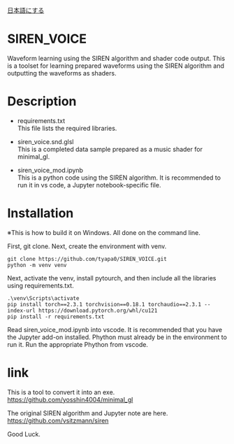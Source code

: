 

[日本語にする ](https://github-com.translate.goog/tyapa0/SIREN_VOICE?_x_tr_sl=en&_x_tr_tl=ja&_x_tr_hl=ja&_x_tr_pto=wapp) 

# SIREN_VOICE
Waveform learning using the SIREN algorithm and shader code output.
This is a toolset for learning prepared waveforms using the SIREN algorithm and outputting the waveforms as shaders.

# Description
* requirements.txt  
This file lists the required libraries.

* siren_voice.snd.glsl  
This is a completed data sample prepared as a music shader for minimal_gl.

* siren_voice_mod.ipynb  
This is a python code using the SIREN algorithm. It is recommended to run it in vs code, a Jupyter notebook-specific file.

# Installation
※This is how to build it on Windows.
All done on the command line.

First, git clone. Next, create the environment with venv.
```
git clone https://github.com/tyapa0/SIREN_VOICE.git
python -m venv venv
```
Next, activate the venv, install pytourch, and then include all the libraries using requirements.txt.

```
.\venv\Scripts\activate
pip install torch==2.3.1 torchvision==0.18.1 torchaudio==2.3.1 --index-url https://download.pytorch.org/whl/cu121
pip install -r requirements.txt
```
Read siren_voice_mod.ipynb into vscode. It is recommended that you have the Jupyter add-on installed. Phython must already be in the environment to run it.
Run the appropriate Phython from vscode.

# link
This is a tool to convert it into an exe.  
https://github.com/yosshin4004/minimal_gl

The original SIREN algorithm and Jupyter note are here.  
https://github.com/vsitzmann/siren

Good Luck.